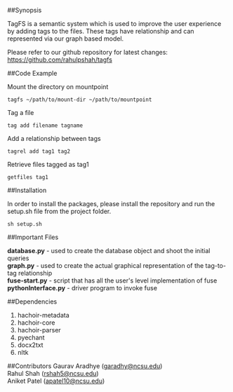 
##Synopsis

TagFS is a semantic system which is used to improve the user experience by adding tags to the files. These tags have relationship and can represented via our graph based model.

Please refer to our github repository for latest changes: <a>https://github.com/rahulpshah/tagfs</a>

##Code Example

Mount the directory on mountpoint

<code>tagfs ~/path/to/mount-dir ~/path/to/mountpoint</code>

Tag a file

<code>tag add filename tagname</code>

Add a relationship between tags

<code>tagrel add tag1 tag2</code> 

Retrieve files tagged as tag1

<code>getfiles tag1</code>


##Installation

In order to install the packages, please install the repository and run the setup.sh file from the project folder.

<code>sh setup.sh</code>

##Important Files

**database.py**        - used to create the database object and shoot the initial queries<br>
**graph.py**           - used to create the actual graphical representation of the tag-to-tag relationship<br>
**fuse-start.py** 	   - script that has all the user's level implementation of fuse<br>
**pythonInterface.py** - driver program to invoke fuse<br>

##Dependencies

<ol>
	<li>hachoir-metadata</li>
	<li>hachoir-core</li>
	<li>hachoir-parser</li>
	<li>pyechant</li>
	<li>docx2txt</li>
	<li>nltk</li>
</ol>

##Contributors
Gaurav Aradhye (garadhy@ncsu.edu)<br>
Rahul Shah (rshah5@ncsu.edu)<br>
Aniket Patel (apatel10@ncsu.edu)
